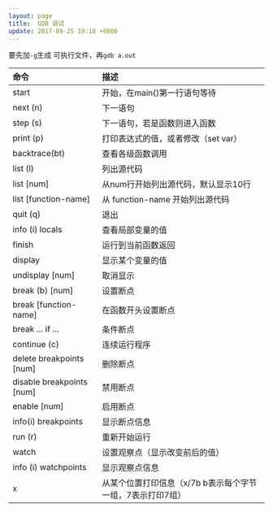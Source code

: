 ```yaml
---
layout: page
title:  GDB 调试
update: 2017-09-25 19:18 +0800
---
```


要先加``` -g ```生成 可执行文件，再``` gdb a.out ```

| 命令                        | 描述                                |
| :------------------------ | :-------------------------------- |
| start                     | 开始，在main()第一行语句等待                 |
| next (n)                  | 下一语句                              |
| step (s)                  | 下一语句，若是函数则进入函数                    |
| print (p)                 | 打印表达式的值，或者修改（set var）             |
| backtrace(bt)             | 查看各级函数调用                          |
| list (l)                  | 列出源代码                             |
| list [num]                | 从num行开始列出源代码，默认显示10行              |
| list [function-name]      | 从 function-name 开始列出源代码           |
| quit (q)                  | 退出                                |
| info (i) locals           | 查看局部变量的值                          |
| finish                    | 运行到当前函数返回                         |
| display                   | 显示某个变量的值                          |
| undisplay [num]           | 取消显示                              |
| break (b) [num]           | 设置断点                              |
| break [function-name]     | 在函数开头设置断点                         |
| break ... if ...          | 条件断点                              |
| continue (c)              | 连续运行程序                            |
| delete breakpoints [num]  | 删除断点                              |
| disable breakpoints [num] | 禁用断点                              |
| enable [num]              | 启用断点                              |
| info(i) breakpoints       | 显示断点信息                            |
| run (r)                   | 重新开始运行                            |
| watch                     | 设置观察点（显示改变前后的值）                   |
| info (i) watchpoints      | 显示观察点信息                           |
| x                         | 从某个位置打印信息（x/7b b表示每个字节一组，7表示打印7组） |




